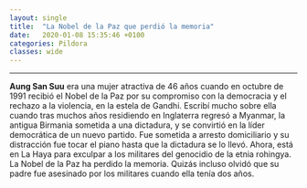 ```yaml
---
layout: single
title:  "La Nobel de la Paz que perdió la memoria"
date:   2020-01-08 15:35:46 +0100
categories: Pildora
classes: wide
---
```


---
**Aung San Suu** era una mujer atractiva de 46 años cuando en octubre de 1991 recibió el Nobel de la Paz por su compromiso con la democracia y el rechazo a la violencia, en la estela de Gandhi. Escribí mucho sobre ella cuando tras muchos años residiendo en Inglaterra regresó a Myanmar, la antigua Birmania sometida a una dictadura, y se convirtió en la líder democrática de un nuevo partido. Fue sometida a arresto domiciliario y su distracción fue tocar el piano hasta que la dictadura se lo llevó.  Ahora, está en La Haya para exculpar a los militares del genocidio de la etnia rohingya. La Nobel de la Paz ha perdido la memoria. Quizás incluso olvidó que su padre fue asesinado por los militares cuando ella tenía dos años.  